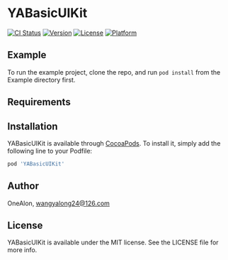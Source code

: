 # YABasicUIKit

[![CI Status](http://img.shields.io/travis/OneAlon/YABasicUIKit.svg?style=flat)](https://travis-ci.org/OneAlon/YABasicUIKit)
[![Version](https://img.shields.io/cocoapods/v/YABasicUIKit.svg?style=flat)](http://cocoapods.org/pods/YABasicUIKit)
[![License](https://img.shields.io/cocoapods/l/YABasicUIKit.svg?style=flat)](http://cocoapods.org/pods/YABasicUIKit)
[![Platform](https://img.shields.io/cocoapods/p/YABasicUIKit.svg?style=flat)](http://cocoapods.org/pods/YABasicUIKit)

## Example

To run the example project, clone the repo, and run `pod install` from the Example directory first.

## Requirements

## Installation

YABasicUIKit is available through [CocoaPods](http://cocoapods.org). To install
it, simply add the following line to your Podfile:

```ruby
pod 'YABasicUIKit'
```

## Author

OneAlon, wangyalong24@126.com

## License

YABasicUIKit is available under the MIT license. See the LICENSE file for more info.
